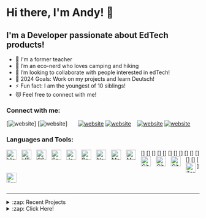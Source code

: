 # Hi there, I'm Andy! 👋 


## I'm a Developer passionate about EdTech products! 

- 🔭 I'm a former teacher
- 🌱 I’m an eco-nerd who loves camping and hiking
- 👯 I’m looking to collaborate with people interested in edTech!
- 🥅 2024 Goals: Work on my projects and learn Deutsch!
- ⚡ Fun fact: I am the youngest of 10 siblings!
- 😻 Feel free to connect with me!

### Connect with me:

[![website](./img/globe-light.svg)]
[![website](./img/globe-dark.svg)]
&nbsp;&nbsp;
&nbsp;&nbsp;
[![website](./img/linkedin-light.svg)](https://linkedin.com/in/andyacostaa-light-mode-only)
[![website](./img/linkedin-dark.svg)](https://linkedin.com/in/andyacostaa-dark-mode-only)
&nbsp;&nbsp;
[![website](./img/instagram-light.svg)](https://instagram.com/light-mode-only)
[![website](./img/instagram-dark.svg)](https://instagram.com/dark-mode-only)

### Languages and Tools:

[<img align="left" alt="Visual Studio Code" width="26px" src="https://cdn.jsdelivr.net/gh/devicons/devicon/icons/vscode/vscode-original.svg" style="padding-right:10px;" />]
[<img align="left" alt="HTML5" width="26px" src="https://cdn.jsdelivr.net/gh/devicons/devicon/icons/html5/html5-original.svg" style="padding-right:10px;" />]
[<img align="left" alt="CSS3" width="26px" src="https://cdn.jsdelivr.net/gh/devicons/devicon/icons/css3/css3-original.svg" style="padding-right:10px;" />]
[<img align="left" alt="Sass" width="26px" src="https://cdn.jsdelivr.net/gh/devicons/devicon/icons/sass/sass-original.svg" style="padding-right:10px;" />]
[<img align="left" alt="JavaScript" width="26px" src="https://cdn.jsdelivr.net/gh/devicons/devicon/icons/javascript/javascript-original.svg" style="padding-right:10px;" />]
[<img align="left" alt="React" width="26px" src="https://cdn.jsdelivr.net/gh/devicons/devicon/icons/react/react-original.svg" style="padding-right:10px;" />]
[<img align="left" alt="Node.js" width="26px" src="https://cdn.jsdelivr.net/gh/devicons/devicon/icons/nodejs/nodejs-original.svg" style="padding-right:10px;" />]
[<img align="left" alt="MongoDB" width="26px" src="https://cdn.jsdelivr.net/gh/devicons/devicon/icons/mongodb/mongodb-original.svg" style="padding-right:10px;" />]
[<img align="left" alt="MySQL" width="26px" src="https://cdn.jsdelivr.net/gh/devicons/devicon/icons/mysql/mysql-original.svg" style="padding-right:10px;" />]
[<img align="left" alt="Git" width="26px" src="https://cdn.jsdelivr.net/gh/devicons/devicon/icons/git/git-original.svg" style="padding-right:10px;" />]
[<img align="left" alt="GitHub" width="26px" src="https://user-images.githubusercontent.com/3369400/139447912-e0f43f33-6d9f-45f8-be46-2df5bbc91289.png" style="padding-right:10px;" />]
[<img align="left" alt="GitHub" width="26px" src="https://user-images.githubusercontent.com/3369400/139448065-39a229ba-4b06-434b-bc67-616e2ed80c8f.png" style="padding-right:10px;" />]
[<img align="left" alt="Terminal" width="26px" src="./img/terminal-light.svg" />]
[<img align="left" alt="Terminal" width="26px" src="./img/terminal-dark.svg" />]

<br />
<br />

---

<details>
  <summary>:zap: Recent Projects</summary>
  
<!--START_SECTION:activity-->
1. 💪 GAVL
2. 💪 MOTION 
3. 🗣 LUNA 
4. ❗ JOURNii
5. 🎉 GITLAB
<!--END_SECTION:activity-->

</details>

<details>
  <summary>:zap: Click Here!</summary>

  <p>Don't forget to connect!</p>
</details>
